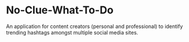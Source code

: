 # No-Clue-What-To-Do
An application for content creators (personal and professional) to identify trending hashtags amongst multiple social media sites.
